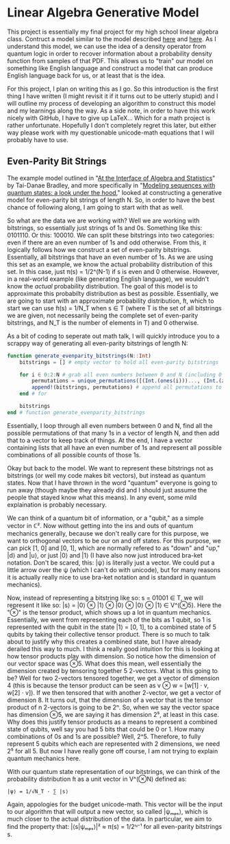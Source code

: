 # Linear Algebra Generative Model

This project is essentially my final project for my high school linear algebra class. Contruct a model similar to the model described [here](https://iopscience.iop.org/article/10.1088/2632-2153/ab8731/pdf) and [here](https://arxiv.org/pdf/2004.05631.pdf). As I understand this model, we can use the idea of a density operator from quantum logic in order to recover information about a probability density function from samples of that PDF. This allows us to "train" our model on something like English language and construct a model that can produce English language back for us, or at least that is the idea. 

For this project, I plan on writing this as I go. So this introduction is the first thing I have written (I might revisit it if it turns out to be utterly stupid) and I will outline my process of developing an algorithm to construct this model and my learnings along the way. As a side note, in order to have this work nicely with GitHub, I have to give up LaTeX... Which for a math project is rather unfortunate. Hopefully I don't completely regret this later, but either way please work with my questionable unicode-math equations that I will probably have to use. 

## Even-Parity Bit Strings 

The example model outlined in "[At the Interface of Algebra and Statistics](https://arxiv.org/pdf/2004.05631.pdf)" by Tai-Danae Bradley, and more specifically in "[Modeling sequences with quantum states: a look under the hood](https://iopscience.iop.org/article/10.1088/2632-2153/ab8731/pdf)," looked at constructing a generative model for even-parity bit strings of length N. So, in order to have the best chance of following along, I am going to start with that as well. 

So what are the data we are working with? Well we are working with bitstrings, so essentially just strings of 1s and 0s. Something like this: 0101110. Or this: 100010. We can split these bitstrings into two categories: even if there are an even number of 1s and odd otherwise. From this, it logically follows how we construct a set of even-parity bitstrings. Essentially, all bitstrings that have an even number of 1s. As we are using this set as an example, we know the actual probability distribution of this set. In this case, just π(s) = 1/2^(N-1) if s is even and 0 otherwise. However, in a real-world example (like generating English language), we wouldn't know the *actual* probability distribution. The goal of this model is to approximate this probabilty distribution as best as possible. Essentially, we are going to start with an approximate probability distribution, ̂π, which to start we can use ̂π(s) = 1/N_T when s ∈ T (where T is the set of all bitstrings we are given, not necessarily being the complete set of even-parity bitstrings, and N_T is the number of elements in T) and 0 otherwise. 

As a bit of coding to seperate out math talk, I will quickly introduce you to a scrappy way of generating all even-parity bitstrings of length N: 
```julia 
function generate_evenparity_bitstrings(N::Int)
    bitstrings = [] # empty vector to hold all even-parity bitstrings 

    for i ∈ 0:2:N # grab all even numbers between 0 and N (including 0 and N if N is even)
        permutations = unique_permutations([(Int.(ones(i)))..., (Int.(zeros(N-i)))...]) # grab all permutations of i 1s and N-i 0s 
        append!(bitstrings, permutations) # append all permutations to the bitstrings vector
    end # for 

    bitstrings 
end # function generate_evenparity_bitstrings
```

Essentially, I loop through all even numbers between 0 and N, find all the possible permutations of that many 1s in a vector of length N, and then add that to a vector to keep track of things. At the end, I have a vector containing lists that all have an even number of 1s and represent all possible combinations of all possible counts of those 1s. 

Okay but back to the model. We want to represent these bitstrings not as bitstrings (or well my code makes bit vectors), but instead as quantum states. Now that I have thrown in the word "quantum" everyone is going to run away (though maybe they already did and I should just assume the people that stayed know what this means). In any event, some mild explaination is probably necessary. 

We can think of a quantum bit of information, or a "qubit," as a simple vector in ℂ². Now without getting into the ins and outs of quantum mechanics generally, because we don't really care for this purpose, we want to orthogonal vectors to be our on and off states. For this purpose, we can pick [1, 0] and [0, 1], which are normally refered to as "down" and "up," |d⟩ and |u⟩, or just |0⟩ and |1⟩ (I have also now just introduced bra-ket notation. Don't be scared, this: |ψ⟩ is literally just a vector. We could put a little arrow over the ψ (which I can't do with unicode), but for many reasons it is actually really nice to use bra-ket notation and is standard in quantum mechanics). 

Now, instead of representing a bitstring like so: s = 01001 ∈ T, we will represent it like so: |s⟩ = |0⟩ ⊗ |1⟩ ⊗ |0⟩ ⊗ |0⟩ ⊗ |1⟩ ∈ V^(⊗5). Here the "⊗" is the tensor product, which shows up a lot in quantum mechanics. Essentially, we went from representing each of the bits as 1 qubit, so 1 is represented with the qubit in the state |1⟩ = [0, 1], to a combined state of 5 qubits by taking their collective tensor product. There is so much to talk about to justify why this creates a combined state, but I have already derailed this way to much. I think a really good intuition for this is looking at how tensor products play with dimension. So notice how the dimension of our vector space was ⊗5. What does this mean, well essentially the dimension created by tensoring together 5 2-vectors. What is this going to be? Well for two 2-vectors tensored together, we get a vector of dimension 4 (this is because the tensor product can be seen as v ⊗ w = [w[1] ⋅ v, w[2] ⋅ v]). If we then tensored that with another 2-vector, we get a vector of dimension 8. It turns out, that the dimension of a vector that is the tensor product of n 2-vectors is going to be 2ⁿ. So, when we say the vector space has dimension ⊗5, we are saying it has dimension 2⁵, at least in this case. Why does this justify tensor products as a means to represent a combined state of qubits, well say you had 5 bits that could be 0 or 1. How many combinations of 0s and 1s are possible? Well, 2^5. Therefore, to fully represent 5 qubits which each are represented with 2 dimensions, we need 2⁵ for all 5. But now I have really gone off course, I am not trying to explain quantum mechanics here. 

With our quantum state representation of our bitstrings, we can think of the probability distribution ̂π as a unit vector in V^(⊗N) defined as: 
``` 
|ψ⟩ = 1/√N_T ⋅ ∑ |s⟩ 
```

Again, appologies for the budget unicode-math. This vector will be the input to our algorithm that will output a new vector, so called |ψₘₚₛ⟩, which is much closer to the actual distribution of the data. In particular, we aim to find the property that: |⟨s|ψₘₚₛ⟩|² ≈ π(s) = 1/2ᴺ⁻¹ for all even-parity bitstrings s. 

